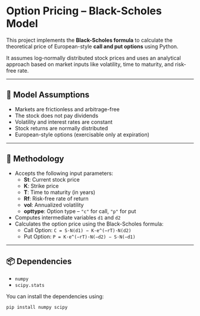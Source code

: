# Option Pricing – Black-Scholes Model

This project implements the **Black-Scholes formula** to calculate the theoretical price of European-style **call and put options** using Python.

It assumes log-normally distributed stock prices and uses an analytical approach based on market inputs like volatility, time to maturity, and risk-free rate.

---

## 📌 Model Assumptions

- Markets are frictionless and arbitrage-free  
- The stock does not pay dividends  
- Volatility and interest rates are constant  
- Stock returns are normally distributed  
- European-style options (exercisable only at expiration)

---

## 🧮 Methodology

- Accepts the following input parameters:
  - **St**: Current stock price  
  - **K**: Strike price  
  - **T**: Time to maturity (in years)  
  - **Rf**: Risk-free rate of return  
  - **vol**: Annualized volatility  
  - **opttype**: Option type – `"c"` for call, `"p"` for put  
- Computes intermediate variables `d1` and `d2`  
- Calculates the option price using the Black-Scholes formula:
  - Call Option: `C = S·N(d1) − K·e^(−rT)·N(d2)`  
  - Put Option: `P = K·e^(−rT)·N(−d2) − S·N(−d1)`

---

## 📦 Dependencies

- `numpy`
- `scipy.stats`

You can install the dependencies using:

```bash
pip install numpy scipy
